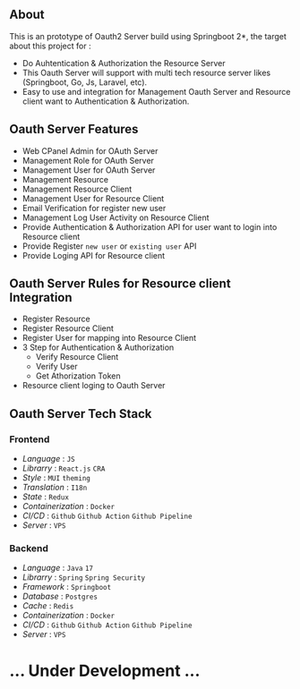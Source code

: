 ## About
This is an prototype of Oauth2 Server build using Springboot 2*, the target about this project for :
- Do Auhtentication & Authorization the Resource Server
- This Oauth Server will support with multi tech resource server likes (Springboot, Go, Js, Laravel, etc).
- Easy to use and integration for Management Oauth Server and Resource client want to Authentication & Authorization.

## Oauth Server Features
- Web CPanel Admin for OAuth Server
- Management Role for OAuth Server
- Management User for OAuth Server
- Management Resource 
- Management Resource Client
- Management User for Resource Client
- Email Verification for register new user
- Management Log User Activity  on Resource Client
- Provide Authentication & Authorization API for user want to login into Resource client
- Provide Register `new user` or `existing user` API
- Provide Loging API for Resource client

## Oauth Server Rules for Resource client Integration
- Register Resource 
- Register Resource Client
- Register User for mapping into Resource Client
- 3 Step for Authentication & Authorization
	- Verify Resource Client
	- Verify User
	- Get Athorization Token
- Resource client loging to Oauth Server	

## Oauth Server Tech Stack
### Frontend
- *Language* : `JS`
- *Librarry* : `React.js` `CRA`
- *Style* : `MUI` `theming`
- *Translation* : `I18n`
- *State* : `Redux`
- *Containerization* : `Docker`
- *CI/CD* : `Github` `Github Action` `Github Pipeline`
- *Server* : `VPS`

### Backend
- *Language* : `Java` `17`
- *Librarry* : `Spring` `Spring Security`
- *Framework* : `Springboot`
- *Database* : `Postgres`
- *Cache* : `Redis`
- *Containerization* : `Docker`
- *CI/CD* : `Github` `Github Action` `Github Pipeline`
- *Server* : `VPS`


# ... Under Development ...


